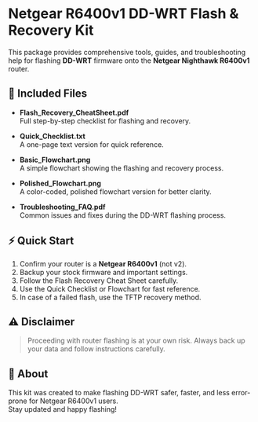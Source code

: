 # Netgear R6400v1 DD-WRT Flash & Recovery Kit

This package provides comprehensive tools, guides, and troubleshooting help for flashing **DD-WRT** firmware onto the **Netgear Nighthawk R6400v1** router.

## 📂 Included Files

- **Flash_Recovery_CheatSheet.pdf**  
  Full step-by-step checklist for flashing and recovery.

- **Quick_Checklist.txt**  
  A one-page text version for quick reference.

- **Basic_Flowchart.png**  
  A simple flowchart showing the flashing and recovery process.

- **Polished_Flowchart.png**  
  A color-coded, polished flowchart version for better clarity.

- **Troubleshooting_FAQ.pdf**  
  Common issues and fixes during the DD-WRT flashing process.

## ⚡ Quick Start

1. Confirm your router is a **Netgear R6400v1** (not v2).
2. Backup your stock firmware and important settings.
3. Follow the Flash Recovery Cheat Sheet carefully.
4. Use the Quick Checklist or Flowchart for fast reference.
5. In case of a failed flash, use the TFTP recovery method.

## ⚠️ Disclaimer

> Proceeding with router flashing is at your own risk. Always back up your data and follow instructions carefully.

## 📢 About

This kit was created to make flashing DD-WRT safer, faster, and less error-prone for Netgear R6400v1 users.  
Stay updated and happy flashing!

